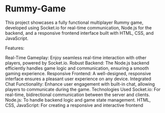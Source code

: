 # Rummy-Game

This project showcases a fully functional multiplayer Rummy game, developed using Socket.io for real-time communication, Node.js for the backend, and a responsive frontend interface built with HTML, CSS, and JavaScript.

Features:

Real-Time Gameplay: Enjoy seamless real-time interaction with other players, powered by Socket.io.
Robust Backend: The Node.js backend efficiently handles game logic and communication, ensuring a smooth gaming experience.
Responsive Frontend: A well-designed, responsive interface ensures a pleasant user experience on any device.
Integrated Chat Functionality: Enhance user engagement with built-in chat, allowing players to communicate during the game.
Technologies Used
Socket.io: For real-time, bidirectional communication between the server and clients.
Node.js: To handle backend logic and game state management.
HTML, CSS, JavaScript: For creating a responsive and interactive frontend
